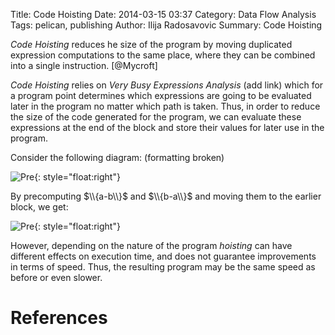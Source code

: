 Title: Code Hoisting
Date: 2014-03-15 03:37
Category: Data Flow Analysis
Tags: pelican, publishing
Author: Ilija Radosavovic
Summary: Code Hoisting

*Code Hoisting* reduces he size of the program by moving duplicated expression computations to the same place,
where they can be combined into a single instruction. [@Mycroft]

*Code Hoisting* relies on *Very Busy Expressions Analysis* (add link) which for a program point determines
which expressions are going to be evaluated later in the program no matter which path is taken.
Thus, in order to reduce the size of the code generated for the program, we can evaluate these expressions
at the end of the block and store their values for later use in the program.

Consider the following diagram: (formatting broken)

![Pre](../images/HoistingPre.png){: style="float:right"}

By precomputing $\\{a-b\\}$ and $\\{b-a\\}$ and moving them to the earlier block, we get:

![Pre](../images/HoistingPost.png){: style="float:right"}

However, depending on the nature of the program *hoisting* can have different effects on execution time,
and does not guarantee improvements in terms of speed. Thus, the resulting program may be the same speed as
before or even slower.





References
========================================
[@Mycroft "Alan Mycroft, 2010-2011, Optimising Compilers, Cambridge University Computer Laboratory"]: http://www.cl.cam.ac.uk/teaching/1011/OptComp/slides/lecture07.pdf

